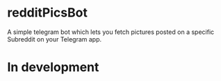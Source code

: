 # redditPicsBot
A simple telegram bot which lets you fetch pictures posted on a specific Subreddit on your Telegram app.

# In development 

